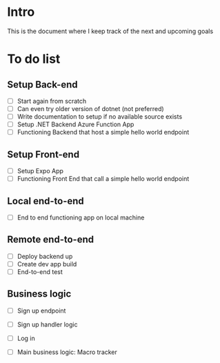 # Intro
This is the document where I keep track of the next and upcoming goals

# To do list
## Setup Back-end
- [ ] Start again from scratch
- [ ] Can even try older version of dotnet (not preferred)
- [ ] Write documentation to setup if no available source exists
- [ ] Setup .NET Backend Azure Function App
- [ ] Functioning Backend that host a simple hello world endpoint

## Setup Front-end
- [ ] Setup Expo App
- [ ] Functioning Front End that call a simple hello world endpoint

## Local end-to-end
- [ ] End to end functioning app on local machine

## Remote end-to-end
- [ ] Deploy backend up
- [ ] Create dev app build 
- [ ] End-to-end test

## Business logic
- [ ] Sign up endpoint
- [ ] Sign up handler logic

- [ ] Log in
- [ ] Main business logic: Macro tracker